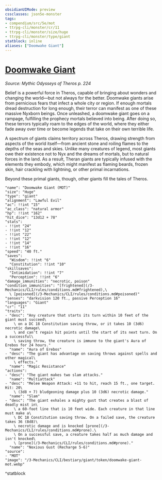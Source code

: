 ```yaml
---
obsidianUIMode: preview
cssclasses: json5e-monster
tags:
- compendium/src/5e/mot
- ttrpg-cli/monster/cr/11
- ttrpg-cli/monster/size/huge
- ttrpg-cli/monster/type/giant
statblock: inline
aliases: ["Doomwake Giant"]
---
```

# [Doomwake Giant](3-Mechanics\CLI\bestiary\giant/doomwake-giant-mot.md)
*Source: Mythic Odysseys of Theros p. 224*  

Belief is a powerful force in Theros, capable of bringing about wonders and changing the world—but not always for the better. Doomwake giants arise from pernicious fears that infect a whole city or region. If enough mortals dread destruction for long enough, their terror can manifest as one of these massive Nyxborn beings. Once unleashed, a doomwake giant goes on a rampage, fulfilling the prophecy mortals believed into being. After doing so, these terrors typically roam to the edges of the world, where they either fade away over time or become legends that take on their own terrible life.

A spectrum of giants claims territory across Theros, drawing strength from aspects of the world itself—from ancient stone and roiling flames to the depths of the seas and skies. Unlike many creatures of legend, most giants owe their existence not to Nyx and the dreams of mortals, but to natural forces in the land. As a result, Theran giants are typically infused with the elements they embody, which might manifest as flaming beards, frozen skin, hair crackling with lightning, or other primal incarnations.

Beyond these primal giants, though, other giants fill the tales of Theros.

```statblock
"name": "Doomwake Giant (MOT)"
"size": "Huge"
"type": "giant"
"alignment": "Lawful Evil"
"ac": !!int "15"
"ac_class": "natural armor"
"hp": !!int "162"
"hit_dice": "13d12 + 78"
"stats":
- !!int "24"
- !!int "12"
- !!int "22"
- !!int "12"
- !!int "14"
- !!int "16"
"speed": "40 ft."
"saves":
  "Wisdom": !!int "6"
  "Constitution": !!int "10"
"skillsaves":
  "Intimidation": !!int "7"
  "Perception": !!int "6"
"damage_immunities": "necrotic, poison"
"condition_immunities": "[frightened](/3-Mechanics/CLI/rules/conditions.md#frightened),\
  \ [poisoned](/3-Mechanics/CLI/rules/conditions.md#poisoned)"
"senses": "darkvision 120 ft., passive Perception 16"
"languages": "Giant"
"cr": "11"
"traits":
- "desc": "Any creature that starts its turn within 10 feet of the giant must succeed\
    \ on a DC 18 Constitution saving throw, or it takes 10 (3d6) necrotic damage\
    \ and can't regain hit points until the start of its next turn. On a successful\
    \ saving throw, the creature is immune to the giant's Aura of Erebos for 24 hours."
  "name": "Aura of Erebos"
- "desc": "The giant has advantage on saving throws against spells and other magical\
    \ effects."
  "name": "Magic Resistance"
"actions":
- "desc": "The giant makes two slam attacks."
  "name": "Multiattack"
- "desc": "Melee Weapon Attack: +11 to hit, reach 15 ft., one target. Hit: 20\
    \ (3d8 + 7) bludgeoning damage plus 10 (3d6) necrotic damage."
  "name": "Slam"
- "desc": "The giant exhales a mighty gust that creates a blast of deadly mist in\
    \ a 60-foot line that is 10 feet wide. Each creature in that line must make a\
    \ DC 18 Constitution saving throw. On a failed save, the creature takes 36 (8d8)\
    \ necrotic damage and is knocked [prone](/3-Mechanics/CLI/rules/conditions.md#prone).\
    \ On a successful save, a creature takes half as much damage and isn't knocked\
    \ [prone](/3-Mechanics/CLI/rules/conditions.md#prone)."
  "name": "Noxious Gust (Recharge 5-6)"
"source":
- "MOT"
"image": "/3-Mechanics/CLI/bestiary/giant/token/doomwake-giant-mot.webp"
```
^statblock